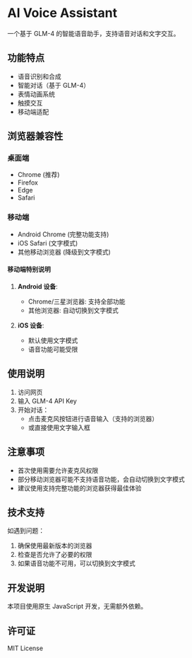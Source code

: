 # AI Voice Assistant

一个基于 GLM-4 的智能语音助手，支持语音对话和文字交互。

## 功能特点

- 语音识别和合成
- 智能对话（基于 GLM-4）
- 表情动画系统
- 触摸交互
- 移动端适配

## 浏览器兼容性

### 桌面端
- Chrome (推荐)
- Firefox
- Edge
- Safari

### 移动端
- Android Chrome (完整功能支持)
- iOS Safari (文字模式)
- 其他移动浏览器 (降级到文字模式)

#### 移动端特别说明
1. **Android 设备**:
   - Chrome/三星浏览器: 支持全部功能
   - 其他浏览器: 自动切换到文字模式
   
2. **iOS 设备**:
   - 默认使用文字模式
   - 语音功能可能受限

## 使用说明

1. 访问网页
2. 输入 GLM-4 API Key
3. 开始对话：
   - 点击麦克风按钮进行语音输入（支持的浏览器）
   - 或直接使用文字输入框

## 注意事项

- 首次使用需要允许麦克风权限
- 部分移动浏览器可能不支持语音功能，会自动切换到文字模式
- 建议使用支持完整功能的浏览器获得最佳体验

## 技术支持

如遇到问题：
1. 确保使用最新版本的浏览器
2. 检查是否允许了必要的权限
3. 如果语音功能不可用，可以切换到文字模式

## 开发说明

本项目使用原生 JavaScript 开发，无需额外依赖。

## 许可证

MIT License